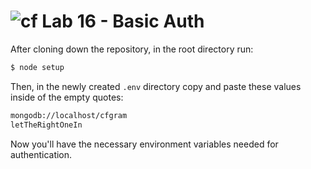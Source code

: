 ![cf](https://i.imgur.com/7v5ASc8.png) Lab 16 - Basic Auth
======
After cloning down the repository, in the root directory run:

```sh
$ node setup
```
Then, in the newly created `.env` directory copy and paste these values inside of the empty quotes:
```sh
mongodb://localhost/cfgram
letTheRightOneIn
```
Now you'll have the necessary environment variables needed for authentication.
